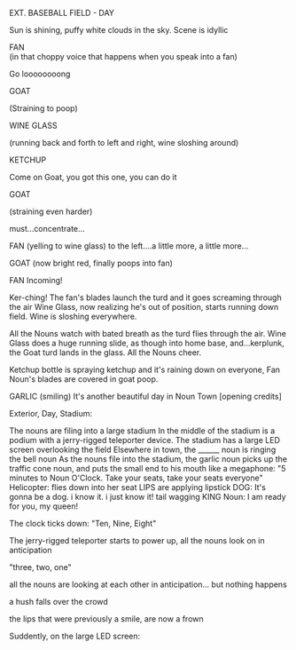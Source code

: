 EXT. BASEBALL FIELD - DAY

Sun is shining, puffy white clouds in the sky. Scene is idyllic

FAN  
(in that choppy voice that happens when you speak into a fan)

Go loooooooong

GOAT

(Straining to poop)

WINE GLASS

(running back and forth to left and right, wine sloshing around)

KETCHUP

Come on Goat, you got this one, you can do it

GOAT

(straining even harder)

must...concentrate...

FAN
(yelling to wine glass)
to the left....a little more, a little more...

GOAT
(now bright red, finally poops into fan)

FAN
Incoming!

Ker-ching! The fan's blades launch the turd and it goes screaming through the air
Wine Glass, now realizing he's out of position, starts running down field. Wine is sloshing everywhere.

All the Nouns watch with bated breath as the turd flies through the air. Wine Glass does a huge running slide, as though into home base, and...kerplunk, the Goat turd lands in the glass. All the Nouns cheer.

Ketchup bottle is spraying ketchup and it's raining down on everyone, Fan Noun's blades are covered in goat poop.

GARLIC
(smiling)
It's another beautiful day in Noun Town
[opening credits]


Exterior, Day, Stadium:

The nouns are filing into a large stadium
In the middle of the stadium is a podium with a jerry-rigged teleporter device. The stadium has a large LED screen overlooking the field
Elsewhere in town, the ______ noun is ringing the bell noun 
As the nouns file into the stadium, the garlic noun picks up the traffic cone noun, and puts the small end to his mouth like a megaphone:
"5 minutes to Noun O'Clock. Take your seats, take your seats everyone"
Helicopter: flies down into her seat
LIPS are applying lipstick
DOG: It's gonna be a dog. i know it. i just know it! tail wagging
KING Noun: I am ready for you, my queen!

The clock ticks down:
"Ten, Nine, Eight"

The jerry-rigged teleporter starts to power up, all the nouns look on in anticipation

"three, two, one"

all the nouns are looking at each other in anticipation...
but nothing happens

a hush falls over the crowd

the lips that were previously a smile, are now a frown

Suddently, on the large LED screen:












